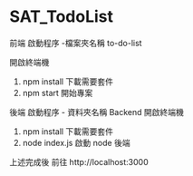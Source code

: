 # SAT_TodoList

前端 啟動程序 -檔案夾名稱 to-do-list

開啟終端機

1. npm install 下載需要套件
2. npm start 開始專案

後端 啟動程序 - 資料夾名稱 Backend
開啟終端機

1. npm install 下載需要套件
2. node index.js 啟動 node 後端

上述完成後 前往 http://localhost:3000
